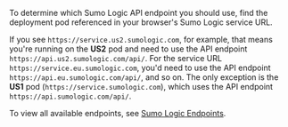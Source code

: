 To determine which Sumo Logic API endpoint you should use, find the deployment pod referenced in your browser's Sumo Logic service URL.

If you see `https://service.us2.sumologic.com`, for example, that means you're running on the **US2** pod and need to use the API endpoint `https://api.us2.sumologic.com/api/`. For the service URL `https://service.eu.sumologic.com`, you'd need to use the API endpoint `https://api.eu.sumologic.com/api/`, and so on. The only exception is the **US1** pod (`https://service.sumologic.com`), which uses the API endpoint `https://api.sumologic.com/api/`.

To view all available endpoints, see [Sumo Logic Endpoints](/docs/api/getting-started#sumo-logic-endpoints-by-deployment-and-firewall-security).
